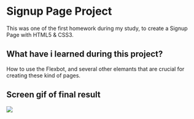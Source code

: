 <h1>Signup Page Project</h1>

This was one of the first homework during my study, to create a Signup Page with HTML5 & CSS3.

<h2>What have i learned during this project?</h2>

How to use the Flexbot, and several other elemants that are crucial for creating these kind of pages.

<h2> Screen gif of final result</h2>

![](Project.gif)
